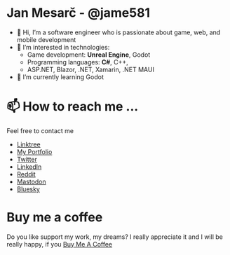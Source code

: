# Jan Mesarč - @jame581
- 👋 Hi, I’m a software engineer who is passionate about game, web, and mobile development
- 👀 I’m interested in technologies:
  - Game development: __Unreal Engine__, Godot
  - Programming languages: __C#__, C++,
  - ASP.NET, Blazor, .NET, Xamarin, .NET MAUI
- 🌱 I’m currently learning Godot

# 📫 How to reach me ...
Feel free to contact me
- [Linktree](https://linktr.ee/jan.mesarc)
- [My Portfolio](https://janmesarc.online/)
- [Twitter](https://twitter.com/jame581)
- [LinkedIn](https://www.linkedin.com/in/jan-mesarc/)
- [Reddit](https://www.reddit.com/user/jame_581)
- [Mastodon](https://mastodon.gamedev.place/@jame_581)
- [Bluesky](https://bsky.app/profile/jame581.bsky.social)

# Buy me a coffee
Do you like support my work, my dreams?
I really appreciate it and I will be really happy, if you [Buy Me A Coffee](https://www.buymeacoffee.com/jame581)
